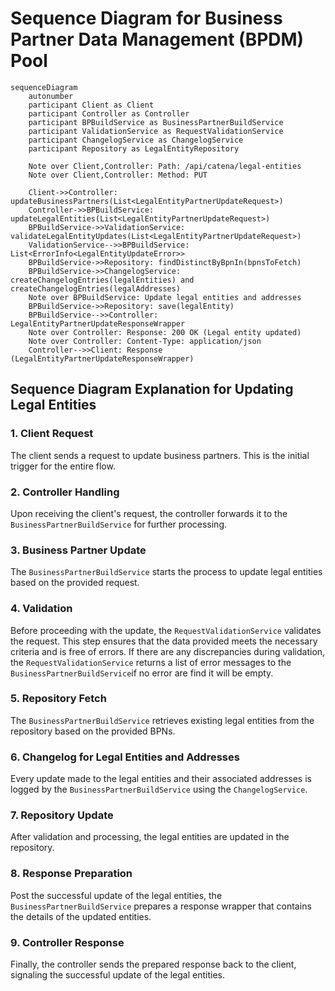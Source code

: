 # Sequence Diagram for Business Partner Data Management (BPDM) Pool

```mermaid
sequenceDiagram
    autonumber
    participant Client as Client
    participant Controller as Controller
    participant BPBuildService as BusinessPartnerBuildService
    participant ValidationService as RequestValidationService
    participant ChangelogService as ChangelogService
    participant Repository as LegalEntityRepository

    Note over Client,Controller: Path: /api/catena/legal-entities
    Note over Client,Controller: Method: PUT

    Client->>Controller: updateBusinessPartners(List<LegalEntityPartnerUpdateRequest>)
    Controller->>BPBuildService: updateLegalEntities(List<LegalEntityPartnerUpdateRequest>)
    BPBuildService->>ValidationService: validateLegalEntityUpdates(List<LegalEntityPartnerUpdateRequest>)
    ValidationService-->>BPBuildService: List<ErrorInfo<LegalEntityUpdateError>>
    BPBuildService->>Repository: findDistinctByBpnIn(bpnsToFetch) 
    BPBuildService->>ChangelogService: createChangelogEntries(legalEntities) and createChangelogEntries(legalAddresses)
    Note over BPBuildService: Update legal entities and addresses
    BPBuildService->>Repository: save(legalEntity)
    BPBuildService-->>Controller: LegalEntityPartnerUpdateResponseWrapper
    Note over Controller: Response: 200 OK (Legal entity updated)
    Note over Controller: Content-Type: application/json
    Controller-->>Client: Response (LegalEntityPartnerUpdateResponseWrapper)
```

## Sequence Diagram Explanation for Updating Legal Entities

### 1. **Client Request**

The client sends a request to update business partners. This is the initial trigger for the entire flow.

### 2. **Controller Handling**

Upon receiving the client's request, the controller forwards it to the `BusinessPartnerBuildService` for further processing.

### 3. **Business Partner Update**

The `BusinessPartnerBuildService` starts the process to update legal entities based on the provided request.

### 4. **Validation**

Before proceeding with the update, the `RequestValidationService` validates the request. This step ensures that the data provided meets the necessary criteria
and is free of errors. If there are any discrepancies during validation, the `RequestValidationService` returns a list of error messages to
the `BusinessPartnerBuildService`if no error are find it will be empty.

### 5. **Repository Fetch**

The `BusinessPartnerBuildService` retrieves existing legal entities from the repository based on the provided BPNs.

### 6. **Changelog for Legal Entities and Addresses**

Every update made to the legal entities and their associated addresses is logged by the `BusinessPartnerBuildService` using the `ChangelogService`.

### 7. **Repository Update**

After validation and processing, the legal entities are updated in the repository.

### 8. **Response Preparation**

Post the successful update of the legal entities, the `BusinessPartnerBuildService` prepares a response wrapper that contains the details of the updated
entities.

### 9. **Controller Response**

Finally, the controller sends the prepared response back to the client, signaling the successful update of the legal entities.
